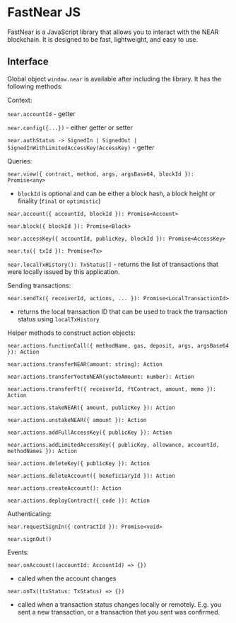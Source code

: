 # FastNear JS

FastNear is a JavaScript library that allows you to interact with the NEAR blockchain. It is designed to be fast, lightweight, and easy to use.

## Interface

Global object `window.near` is available after including the library. It has the following methods:

Context:

`near.accountId` - getter

`near.config({...})` - either getter or setter

`near.authStatus -> SignedIn | SignedOut | SignedInWithLimitedAccessKey(AccessKey)` - getter

Queries:

`near.view({ contract, method, args, argsBase64, blockId }): Promise<any>`
- `blockId` is optional and can be either a block hash, a block height or finality (`final` or `optimistic`)

`near.account({ accountId, blockId }): Promise<Account>`

`near.block({ blockId }): Promise<Block>`

`near.accessKey({ accountId, publicKey, blockId }): Promise<AccessKey>`

`near.tx({ txId }): Promise<Tx>`

`near.localTxHistory(): TxStatus[]` - returns the list of transactions that were locally issued by this application.

Sending transactions:

`near.sendTx({ receiverId, actions, ... }): Promise<LocalTransactionId>`
- returns the local transaction ID that can be used to track the transaction status using `localTxHistory`

Helper methods to construct action objects:

`near.actions.functionCall({ methodName, gas, deposit, args, argsBase64 }): Action`

`near.actions.transferNEAR(amount: string): Action`

`near.actions.transferYoctoNEAR(yoctoAmount: number): Action`

`near.actions.transferFt({ receiverId, ftContract, amount, memo }): Action`

`near.actions.stakeNEAR({ amount, publicKey }): Action`

`near.actions.unstakeNEAR({ amount }): Action`

`near.actions.addFullAccessKey({ publicKey }): Action`

`near.actions.addLimitedAccessKey({ publicKey, allowance, accountId, methodNames }): Action`

`near.actions.deleteKey({ publicKey }): Action`

`near.actions.deleteAccount({ beneficiaryId }): Action`

`near.actions.createAccount(): Action`

`near.actions.deployContract({ code }): Action`

Authenticating:

`near.requestSignIn({ contractId }): Promise<void>`

`near.signOut()`

Events:

`near.onAccount((accountId: AccountId) => {})`
- called when the account changes

`near.onTx((txStatus: TxStatus) => {})`
- called when a transaction status changes locally or remotely. E.g. you sent a new transaction, or a transaction that you sent was confirmed.
